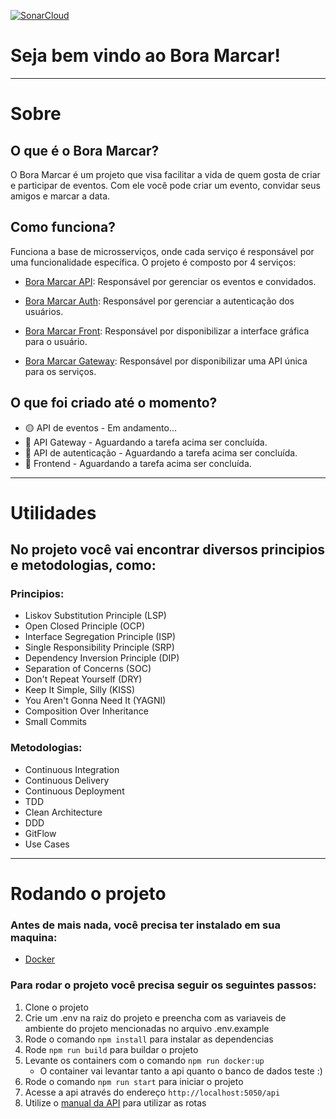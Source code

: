 [![SonarCloud](https://sonarcloud.io/images/project_badges/sonarcloud-white.svg)](https://sonarcloud.io/summary/new_code?id=Arthur-Maskalenkas_bora-marcar)

# Seja bem vindo ao Bora Marcar!

---

# Sobre

## O que é o Bora Marcar?

O Bora Marcar é um projeto que visa facilitar a vida de quem gosta de criar e participar de eventos. Com ele você pode criar um evento, convidar seus amigos e marcar a data.

## Como funciona?

Funciona a base de microsserviços, onde cada serviço é responsável por uma funcionalidade específica. O projeto é composto por 4 serviços:

- [Bora Marcar API](xxx): Responsável por gerenciar os eventos e convidados.

- [Bora Marcar Auth](xxx): Responsável por gerenciar a autenticação dos usuários.

- [Bora Marcar Front](xxx): Responsável por disponibilizar a interface gráfica para o usuário.

- [Bora Marcar Gateway](xxx): Responsável por disponibilizar uma API única para os serviços.

## O que foi criado até o momento?

- 🟡 API de eventos - Em andamento...
- 🔴 API Gateway - Aguardando a tarefa acima ser concluída.
- 🔴 API de autenticação - Aguardando a tarefa acima ser concluída.
- 🔴 Frontend - Aguardando a tarefa acima ser concluída.

---

# Utilidades

## No projeto você vai encontrar diversos principios e metodologias, como:

### Principios:
- Liskov Substitution Principle (LSP)
- Open Closed Principle (OCP)
- Interface Segregation Principle (ISP)
- Single Responsibility Principle (SRP)
- Dependency Inversion Principle (DIP)
- Separation of Concerns (SOC)
- Don't Repeat Yourself (DRY)
- Keep It Simple, Silly (KISS)
- You Aren't Gonna Need It (YAGNI)
- Composition Over Inheritance
- Small Commits

### Metodologias:
- Continuous Integration
- Continuous Delivery
- Continuous Deployment
- TDD
- Clean Architecture
- DDD
- GitFlow
- Use Cases

---

# Rodando o projeto

### Antes de mais nada, você precisa ter instalado em sua maquina:

- [Docker](https://www.docker.com/)

### Para rodar o projeto você precisa seguir os seguintes passos:

1. Clone o projeto
2. Crie um .env na raiz do projeto e preencha com as variaveis de ambiente do projeto mencionadas no arquivo .env.example
3. Rode o comando `npm install` para instalar as dependencias
4. Rode `npm run build` para buildar o projeto
5. Levante os containers com o comando `npm run docker:up`
    - O container vai levantar tanto a api quanto o banco de dados teste :)
6. Rode o comando `npm run start` para iniciar o projeto
7. Acesse a api através do endereço `http://localhost:5050/api`
8. Utilize o [manual da API](xxx) para utilizar as rotas